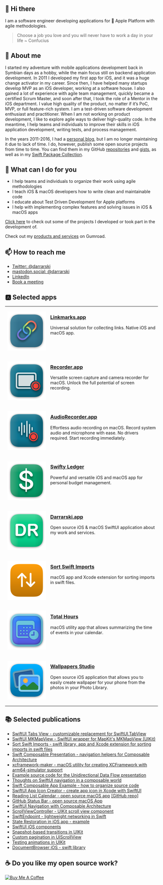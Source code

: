## 👋 Hi there

I am a software engineer developing applications for  Apple Platform with agile methodologies.

> Choose a job you love and you will never have to work a day in your life ~ Confucius

## 📝 About me

I started my adventure with mobile applications development back in Symbian days as a hobby, while the main focus still on backend application development. In 2011 I developed my first app for iOS, and it was a huge change activator in my career. Since then, I have helped many startups develop MVP as an iOS developer, working at a software house. I also gained a lot of experience with agile team management, quickly became a certified Scrum Master, and soon after that, I took the role of a Mentor in the iOS department. I value high quality of the product, no matter if it’s PoC, MVP, or full feature-rich system. I am a test-driven software development enthusiast and practitioner. When I am not working on product development, I like to explore agile ways to deliver high-quality code. In the meantime, I help teams and individuals to improve their skills in iOS application development, writing tests, and process management.

In the years 2011-2016, I had a [personal blog][personal-blog], but I am no longer maintaining it due to lack of time. I do, however, publish some open source projects from time to time. You can find them in my GitHub [repositories][github-repos] and [gists][github-gists], as well as in my [Swift Package Collection][swift-package-collection].

## 💪 What can I do for you

- I help teams and individuals to organize their work using agile methodologies
- I teach iOS & macOS developers how to write clean and maintainable code
- I educate about Test Driven Development for Apple platforms
- I help with implementing complex features and solving issues in iOS & macOS apps

[Click here][notion-projects] to check out some of the projects I developed or took part in the development of.

Check out my [products and services][gumroad-profile] on Gumroad.

## 📫 How to reach me

- [Twitter: @darrarski][twitter-profile]
- [mastodon.social: @darrarski][mastodon-profile]
- [LinkedIn][linkedin-profile]
- [Book a meeting][calcom-profile]

## 🅰️ Selected apps

<table><tr><td width="128" valign="top">

[![Linkmarks app icon](images/linkmarks-app-icon.png)][linkmarks-website]

</td><td valign="top">

### [Linkmarks.app][linkmarks-website]

Universal solution for collecting links. Native iOS and macOS app.

</td></tr>
<tr><td width="128" valign="top">

[![Recorder app icon](images/recorder-app-icon.png)][recorder-app-website]

</td><td valign="top">

### [Recorder.app][recorder-app-website]

Versatile screen capture and camera recorder for macOS. Unlock the full potential of screen recording.

</td></tr>
<tr><td width="128" valign="top">

[![Audio Recorder app icon](images/audio-recorder-app-icon.png)][audio-recorder-app-website]

</td><td valign="top">

### [AudioRecorder.app][audio-recorder-app-website]

Effortless audio recording on macOS. Record system audio and microphone with ease. No drivers required. Start recording immediately.

</td></tr>
<tr><td width="128" valign="top">

[![Swifty Ledger app icon](images/swifty-ledger-app-icon.png)][swifty-ledger-website]

</td><td valign="top">

### [Swifty Ledger][swifty-ledger-website]

Powerful and versatile iOS and macOS app for personal budget management.

</td></tr>
<tr><td width="128" valign="top">

[![Darrarski app icon](images/darrarski-app-icon.png)][darrarski-app-website]

</td><td valign="top">

### [Darrarski.app][darrarski-app-website]

Open source iOS & macOS SwiftUI application about my work and services.

</td></tr>
<tr><td width="128" valign="top">

[![Sort Swift Imports app icon](images/sort-swift-imports-app-icon.png)][sort-swift-imports-website]

</td><td valign="top">

### [Sort Swift Imports][sort-swift-imports-website]

macOS app and Xcode extension for sorting imports in swift files.

</td></tr>
<tr><td width="128" valign="top">

[![Total Hours app icon](images/total-hours-app-icon.png)][total-hours-website]

</td><td valign="top">

### [Total Hours][total-hours-website]

macOS utility app that allows summarizing the time of events in your calendar.

</td></tr>
<tr><td width="128" valign="top">

[![Wallpapers Studio app icon](images/wallpapers-studio-app-icon.png)][wallpapers-studio-website]

</td><td valign="top">

### [Wallpapers Studio][wallpapers-studio-website]

Open source iOS application that allows you to easily create wallpaper for your phone from the photos in your Photo Library.

</td></tr></table>

## 📚 Selected publications

- [SwiftUI Tabs View - customizable replacement for SwiftUI.TabView](https://github.com/darrarski/swiftui-tabs-view)
- [SwiftUI MKMapView - SwiftUI wrapper for MapKit's MKMapView (UIKit)](https://github.com/darrarski/SwiftUIMKMapView)
- [Sort Swift Imports - swift library, app and Xcode extension for sorting imports in swift files](https://github.com/darrarski/sort-swift-imports)
- [Swift Composable Presentation - navigation helpers for Composable Architecture](https://github.com/darrarski/swift-composable-presentation)
- [xcframework-maker - macOS utility for creating XCFramework with arm64-simulator support](https://github.com/darrarski/xcframework-maker)
- [Example source code for the Unidirectional Data Flow presentation](https://github.com/darrarski/UDFExamples)
- [Thoughts on SwiftUI navigation in a composable world](https://github.com/darrarski/darrarski/blob/main/2021/04/Thoughts-on-SwiftUI-navigation/README.md)
- [Swift Composable App Example - how to organize source code](https://github.com/darrarski/swift-composable-app-example)
- [SwiftUI App Icon Creator - create app icon in Xcode with SwiftUI](https://github.com/darrarski/swiftui-app-icon-creator)
- [Reading List Calendar - open source macOS app](https://dev.to/elpassion/reading-list-calendar-macos-app-3fmh) [[GitHub repo]](https://github.com/elpassion/ReadingListCalendarApp)
- [GitHub Status Bar - open source macOS App](https://github.com/darrarski/github-status-bar)
- [SwiftUI Navigation with Composable Architecture](https://github.com/darrarski/tca-swiftui-navigation-demo)
- [ScrollViewController - UIKit scroll view component](https://github.com/darrarski/ScrollViewController)
- [SwiftEndpoint - lightweight networking in Swift](https://github.com/darrarski/SwiftEndpoint)
- [State Restoration in iOS app - example](https://github.com/darrarski/iOS-State-Restoration)
- [SwiftUI iOS components](https://github.com/darrarski/SwiftUI-iOS-components)
- [Snapshot-based transitions in UIKit](https://dev.to/elpassion/reading-list-calendar-macos-app-3fmh)
- [Custom pagination in UIScrollView](https://dev.to/elpassion/custom-pagination-in-uiscrollview-c45)
- [Testing animations in UIKit](https://dev.to/elpassion/testing-animations-in-uikit-1fin)
- [DocumentBrowser iOS - swift library](https://github.com/darrarski/DocumentBrowser-iOS)

## ☕️ Do you like my open source work?

<a href="https://www.buymeacoffee.com/darrarski" target="_blank"><img src="https://cdn.buymeacoffee.com/buttons/v2/default-yellow.png" alt="Buy Me A Coffee" height="60" width="217" style="height: 60px !important;width: 217px !important;" ></a>

[personal-blog]: http://wp.darrarski.pl
[twitter-profile]: https://twitter.com/darrarski
[mastodon-profile]: https://mastodon.social/@darrarski
[linkedin-profile]: https://www.linkedin.com/in/darrarski
[github-profile]: https://github.com/darrarski
[github-repos]: https://github.com/darrarski?tab=repositories
[github-gists]: https://gist.github.com/darrarski
[swift-package-collection]: https://swiftpackageindex.com/darrarski
[calcom-profile]: https://cal.com/darrarski
[notion-projects]: https://darrarski.notion.site/7de8925b1ab7479b9cd29a89845a2b51
[gumroad-profile]: https://darrarski.gumroad.com

[wallpapers-studio-website]: https://github.com/darrarski/WallpapersStudio-iOS
[total-hours-website]: https://totalhours.darrarski.pl
[sort-swift-imports-website]: https://sort-swift-imports.darrarski.pl/
[darrarski-app-website]: https://app.darrarski.pl
[swifty-ledger-website]: https://swifty-ledger.darrarski.pl
[recorder-app-website]: https://macrecorder.app
[audio-recorder-app-website]: https://audio.macrecorder.app
[linkmarks-website]: https://linkmarks.darrarski.pl
